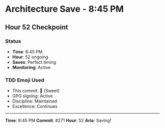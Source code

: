 # Architecture Save - 8:45 PM

## Hour 52 Checkpoint

### Status
- **Time**: 8:45 PM
- **Hour**: 52 ongoing
- **Saves**: Perfect timing
- **Monitoring**: Active

### TDD Emoji Used
- This commit: 🍬 (Sweet)
- GPG signing: Active
- Discipline: Maintained
- Excellence: Continues

---

**Time**: 8:45 PM
**Commit**: #271
**Hour**: 52
**Aria**: Saving!